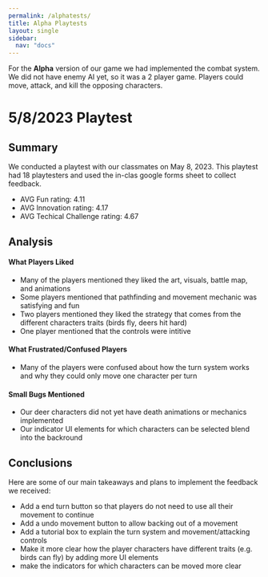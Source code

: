 ```yaml
---
permalink: /alphatests/
title: Alpha Playtests
layout: single
sidebar: 
  nav: "docs"
---
```


For the **Alpha** version of our game we had implemented the combat system. We did not have enemy AI yet, so it was a 2 player game. Players could move, attack, and kill the opposing characters. 

# 5/8/2023 Playtest
## Summary
We conducted a playtest with our classmates on May 8, 2023. This playtest had 18 playtesters and used the in-clas google forms sheet to collect feedback.
- AVG Fun rating: 4.11
- AVG Innovation rating: 4.17
- AVG Techical Challenge rating: 4.67

## Analysis
#### What Players Liked
- Many of the players mentioned they liked the art, visuals, battle map, and animations
- Some players mentioned that pathfinding and movement mechanic was satisfying and fun
- Two players mentioned they liked the strategy that comes from the different characters traits (birds fly, deers hit hard)
- One player mentioned that the controls were intitive 

#### What Frustrated/Confused Players
- Many of the players were confused about how the turn system works and why they could only move one character per turn

#### Small Bugs Mentioned
- Our deer characters did not yet have death animations or mechanics implemented
- Our indicator UI elements for which characters can be selected blend into the backround

## Conclusions
Here are some of our main takeaways and plans to implement the feedback we received:
- Add a end turn button so that players do not need to use all their movement to continue
- Add a undo movement button to allow backing out of a movement
- Add a tutorial box to explain the turn system and movement/attacking controls
- Make it more clear how the player characters have different traits (e.g. birds can fly) by adding more UI elements
- make the indicators for which characters can be moved more clear



